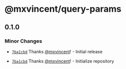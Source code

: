 # @mxvincent/query-params

## 0.1.0

### Minor Changes

- [`7ba1cbd`](https://github.com/mxvincent/node-packages/commit/7ba1cbdeaf35807a39d15d2a61668f3d386b4755) Thanks [@mxvincent](https://github.com/mxvincent)! - Initial release

- [`7ba1cbd`](https://github.com/mxvincent/node-packages/commit/7ba1cbdeaf35807a39d15d2a61668f3d386b4755) Thanks [@mxvincent](https://github.com/mxvincent)! - Initialize repository
